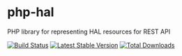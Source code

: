 php-hal
=======

PHP library for representing HAL resources for REST API

[![Build
Status](https://travis-ci.org/brandonlamb/php-hal.png?branch=master)](https://travis-ci.org/brandonlamb/php-hal)
[![Latest Stable Version](https://poser.pugx.org/brandonlamb/php-hal/v/stable.png)](https://packagist.org/packages/brandonlamb/php-hal)
[![Total Downloads](https://poser.pugx.org/brandonlamb/php-hal/downloads.png)](https://packagist.org/packages/brandonlamb/php-hal)
